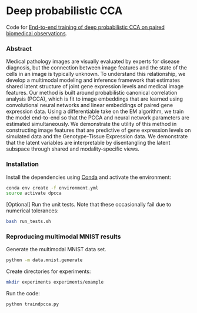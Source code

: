 # Deep probabilistic CCA

Code for [End-to-end training of deep probabilistic CCA on paired biomedical observations](https://openreview.net/pdf?id=SJgWKcenI4). 

### Abstract

Medical pathology images are visually evaluated by experts for disease diagnosis, but the connection between image features and the state of the cells in an image is typically unknown. To understand this relationship, we develop a multimodal modeling and inference framework that estimates shared latent structure of joint gene expression levels and medical image features. Our method is built around probabilistic canonical correlation analysis (PCCA), which is fit to image embeddings that are learned using convolutional neural networks and linear embeddings of paired gene expression data. Using a differentiable take on the EM algorithm, we train the model end-to-end so that the PCCA and neural network parameters are estimated simultaneously. We demonstrate the utility of this method in constructing image features that are predictive of gene expression levels on simulated data and the Genotype-Tissue Expression data. We demonstrate that the latent variables are interpretable by disentangling the latent subspace through shared and modality-specific views.

### Installation

Install the dependencies using [Conda](https://conda.io/en/latest/) and activate the environment:

```bash
conda env create -f environment.yml
source activate dpcca
```

[Optional] Run the unit tests. Note that these occasionally fail due to numerical tolerances:

```bash
bash run_tests.sh
```

### Reproducing multimodal MNIST results

Generate the multimodal MNIST data set.

```bash
python -m data.mnist.generate
```

Create directories for experiments:

```bash
mkdir experiments experiments/example
```

Run the code:

```python
python traindpcca.py
```